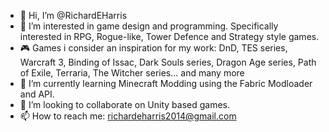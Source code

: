 - 👋 Hi, I’m @RichardEHarris
- 👀 I’m interested in game design and programming. Specifically interested in RPG, Rogue-like, Tower Defence and Strategy style games.
- 🎮 Games i consider an inspiration for my work: DnD, TES series, Warcraft 3, Binding of Issac, Dark Souls series, Dragon Age series, Path of Exile, Terraria, The Witcher series... and many more
- 🌱 I’m currently learning Minecraft Modding using the Fabric Modloader and API.
- 💞️ I’m looking to collaborate on Unity based games.
- 📫 How to reach me: richardeharris2014@gmail.com

<!---
RichardEHarris/RichardEHarris is a ✨ special ✨ repository because its `README.md` (this file) appears on your GitHub profile.
You can click the Preview link to take a look at your changes.
--->
